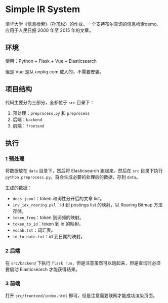 # Simple IR System

清华大学《信息检索》（孙茂松）的作业。一个支持布尔查询的信息检索demo。应用于人民日报 2000 年至 2015 年的文章。

## 环境

使用：Python + Flask + Vue + Elasticsearch

但是 Vue 是从 unpkg.com 载入的，不需要安装。

## 项目结构

代码主要分为三部分，全都位于 `src` 目录下：

1. 预处理：`preprocess.py` 和 `preprocess`
2. 后端：`backend`
3. 前端：`frontend`

## 执行

### 1 预处理

将数据放在 `data` 目录下，然后将 Elasticsearch 跑起来。然后在 `src` 目录下执行 `python preprocess.py`。将会生成必要的处理后的数据，存到 `data`。

生成的数据：

- `docs.jsonl`：token 和词性分开后的文章 list。
- `inv_idx_roaring.pkl`：id 到 postings list 的映射，以 Roaring Bitmap 方法存储。
- `token_freq`：token 到词频的映射。
- `token_to_id`：token 到 id 的映射。
- `vocab.txt`：词汇表。
- `id_to_date.txt`：id 到日期的映射。

### 2 后端

在 `src/backend` 下执行 `flask run`，但是注意虽然可以跑起来，但是查询时必须要启动 Elasticsearch 才能获得结果。

### 3 前端

打开 `src/frontend/index.html` 即可，但是注意需要联网才能成功渲染页面。
